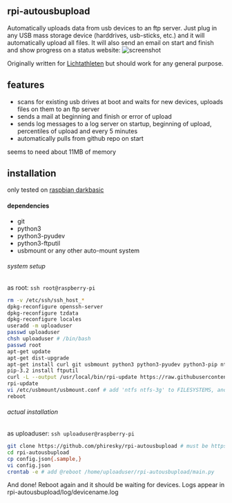 rpi-autousbupload
---
Automatically uploads data from usb devices to an ftp server.
Just plug in any USB mass storage device (harddrives, usb-sticks, etc.) and it will automatically upload all files. It will also send an email on start and finish and show progress on a status website: ![screenshot](http://i.imgur.com/xKxw1rE.png)

Originally written for [Lichtathleten](http://lichtathleten.com/) but should work for any general purpose.

features
---
- scans for existing usb drives at boot and waits for new devices, uploads files on them to an ftp server
- sends a mail at beginning and finish or error of upload
- sends log messages to a log server on startup, beginning of upload, percentiles of upload and every 5 minutes
- automatically pulls from github repo on start

seems to need about 11MB of memory


installation
---
only tested on [raspbian darkbasic](http://www.linuxsystems.it/raspbian-wheezy-armhf-raspberry-pi-minimal-image/)

#### dependencies

* git
* python3
* python3-pyudev
* python3-ftputil
* usbmount or any other auto-mount system

###### system setup
as root: `ssh root@raspberry-pi`
```bash
rm -v /etc/ssh/ssh_host_*
dpkg-reconfigure openssh-server
dpkg-reconfigure tzdata
dpkg-reconfigure locales
useradd -m uploaduser
passwd uploaduser
chsh uploaduser # /bin/bash
passwd root
apt-get update 
apt-get dist-upgrade
apt-get install curl git usbmount python3 python3-pyudev python3-pip ntfs-3g
pip-3.2 install ftputil
curl -L --output /usr/local/bin/rpi-update https://raw.githubusercontent.com/Hexxeh/rpi-update/master/rpi-update && chmod +x /usr/local/bin/rpi-update
rpi-update
vi /etc/usbmount/usbmount.conf # add 'ntfs ntfs-3g' to FILESYSTEMS, and "-fstype=vfat,utf8" to FS_MOUNTOPTIONS
reboot
```

###### actual installation

as uploaduser: `ssh uploaduser@raspberry-pi`
```bash
git clone https://github.com/phiresky/rpi-autousbupload # must be https for auto updating
cd rpi-autousbupload
cp config.json{.sample,}
vi config.json
crontab -e # add @reboot /home/uploaduser/rpi-autousbupload/main.py
```
And done!
Reboot again and it should be waiting for devices.
Logs appear in rpi-autousbupload/log/devicename.log



